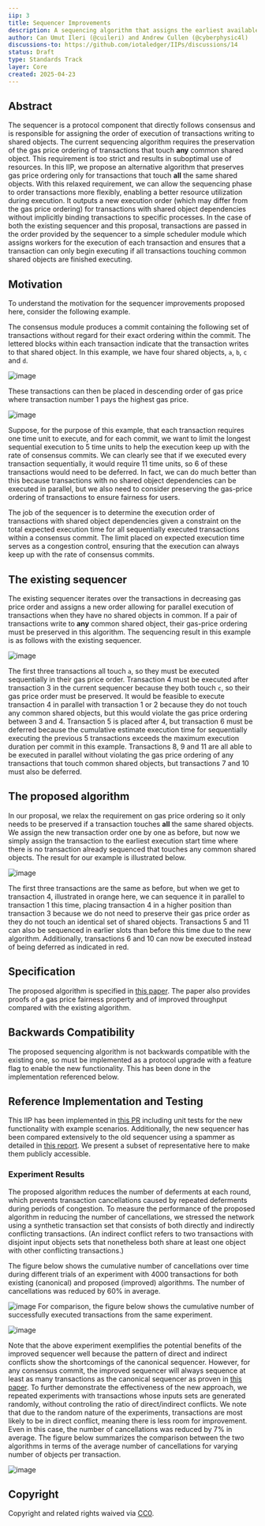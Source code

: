 ```yaml
---
iip: 3
title: Sequencer Improvements
description: A sequencing algorithm that assigns the earliest available execution slot to transactions.
author: Can Umut Ileri (@cuileri) and Andrew Cullen (@cyberphysic4l)
discussions-to: https://github.com/iotaledger/IIPs/discussions/14
status: Draft
type: Standards Track
layer: Core
created: 2025-04-23
---
```


## Abstract
The sequencer is a protocol component that directly follows consensus and is responsible for assigning the order of execution of transactions writing to shared objects.
The current sequencing algorithm requires the preservation of the gas price ordering of transactions that touch **any** common shared object.
This requirement is too strict and results in suboptimal use of resources.
In this IIP, we propose an alternative algorithm that preserves gas price ordering only for transactions that touch **all** the same shared objects.
With this relaxed requirement, we can allow the sequencing phase to order transactions more flexibly, enabling a better resource utilization during execution.
It outputs a new execution order (which may differ from the gas price ordering) for transactions with shared object dependencies without implicitly binding transactions to specific processes.
In the case of both the existing sequencer and this proposal, transactions are passed in the order provided by the sequencer to a simple scheduler module which assigns workers for the execution of each transaction and ensures that a transaction can only begin executing if all transactions touching common shared objects are finished executing.

## Motivation
To understand the motivation for the sequencer improvements proposed here, consider the following example.

The consensus module produces a commit containing the following set of transactions without regard for their exact ordering within the commit. The lettered blocks within each transaction indicate that the transaction writes to that shared object. In this example, we have four shared objects, `a`, `b`, `c` and `d`.

![image](./commit.svg)

These transactions can then be placed in descending order of gas price where transaction number 1 pays the highest gas price.

![image](./ordered.svg)

Suppose, for the purpose of this example, that each transaction requires one time unit to execute, and for each commit, we want to limit the longest sequential execution to 5 time units to help the execution keep up with the rate of consensus commits. 
We can clearly see that if we executed every transaction sequentially, it would require 11 time units, so 6 of these transactions would need to be deferred.
In fact, we can do much better than this because transactions with no shared object dependencies can be executed in parallel, but we also need to consider preserving the gas-price ordering of transactions to ensure fairness for users.

The job of the sequencer is to determine the execution order of transactions with shared object dependencies given a constraint on the total expected execution time for all sequentially executed transactions within a consensus commit.
The limit placed on expected execution time serves as a congestion control, ensuring that the execution can always keep up with the rate of consensus commits.

## The existing sequencer
The existing sequencer iterates over the transactions in decreasing gas price order and assigns a new order allowing for parallel execution of transactions when they have no shared objects in common. If a pair of transactions write to **any** common shared object, their gas-price ordering must be preserved in this algorithm.
The sequencing result in this example is as follows with the existing sequencer.

![image](./current.svg)

The first three transactions all touch `a`, so they must be executed sequentially in their gas price order.
Transaction 4 must be executed after transaction 3 in the current sequencer because they both touch `c`, so their gas price order must be preserved.
It would be feasible to execute transaction 4 in parallel with transaction 1 or 2 because they do not touch any common shared objects, but this would violate the gas price ordering between 3 and 4.
Transaction 5 is placed after 4, but transaction 6 must be deferred because the cumulative estimate execution time for sequentially executing the previous 5 transactions exceeds the maximum execution duration per commit in this example.
Transactions 8, 9 and 11 are all able to be executed in parallel without violating the gas price ordering of any transactions that touch common shared objects, but transactions 7 and 10 must also be deferred.

## The proposed algorithm

In our proposal, we relax the requirement on gas price ordering so it only needs to be preserved if a transaction touches **all** the same shared objects.
We assign the new transaction order one by one as before, but now we simply assign the transaction to the earliest execution start time where there is no transaction already sequenced that touches any common shared objects.
The result for our example is illustrated below.

![image](./improved.svg)

 The first three transactions are the same as before, but when we get to transaction 4, illustrated in orange here, we can sequence it in parallel to transaction 1 this time, placing transaction 4 in a higher position than transaction 3 because we do not need to preserve their gas price order as they do not touch an identical set of shared objects. Transactions 5 and 11 can also be sequenced in earlier slots than before this time due to the new algorithm. Additionally, transactions 6 and 10 can now be executed instead of being deferred as indicated in red.

## Specification
The proposed algorithm is specified in [this paper](./ICBC_2025_Sequencing.pdf). The paper also provides proofs of a gas price fairness property and of improved throughput compared with the existing algorithm.

## Backwards Compatibility
The proposed sequencing algorithm is not backwards compatible with the existing one, so must be implemented as a protocol upgrade with a feature flag to enable the new functionality. 
This has been done in the implementation referenced below.

## Reference Implementation and Testing
This IIP has been implemented in [this PR](https://github.com/iotaledger/iota/pull/5763) including unit tests for the new functionality with example scenarios. Additionally, the new sequencer has been compared extensively to the old sequencer using a spammer as detailed in [this report](https://github.com/iotaledger/iota-spammer/blob/sequencing-experiments/reports/improved_sequencing.md). 
We present a subset of representative here to make them publicly accessible.

### Experiment Results
The proposed algorithm reduces the number of deferments at each round, which prevents transaction cancellations caused by repeated deferments during periods of congestion. 
To measure the performance of the proposed algorithm in reducing the number of cancellations, we stressed the network using a synthetic transaction set that consists of both directly and indirectly conflicting transactions. 
(An indirect conflict refers to two transactions with disjoint input objects sets that nonetheless both share at least one object with other conflicting transactions.)

The figure below shows the cumulative number of cancellations over time during different trials of an experiment with 4000 transactions for both existing (canonical) and proposed (improved) algorithms. The number of cancellations was reduced by 60% in average.

![image](./experiment_cumulative.svg)
For comparison, the figure below shows the cumulative number of successfully executed transactions from the same experiment.

![image](./experiment_cumulative_success.svg)

Note that the above experiment exemplifies the potential benefits of the improved sequencer well because the pattern of direct and indirect conflicts show the shortcomings of the canonical sequencer.
However, for any consensus commit, the improved sequencer will always sequence at least as many transactions as the canonical sequencer as proven in [this paper](./ICBC_2025_Sequencing.pdf).
To further demonstrate the effectiveness of the new approach, we repeated experiments with transactions whose inputs sets are generated randomly, without controling the ratio of direct/indirect conflicts. 
We note that due to the random nature of the experiments, transactions are most likely to be in direct conflict, meaning there is less room for improvement.
Even in this case, the number of cancellations was reduced by 7% in average. 
The figure below summarizes the comparison between the two algorithms in terms of the average number of cancellations for varying number of objects per transaction. 

![image](./experiment_boxplot.svg)

## Copyright
Copyright and related rights waived via [CC0](https://creativecommons.org/publicdomain/zero/1.0/).
